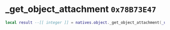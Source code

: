 # _get_object_attachment `0x78B73E47`

```lua
local result --[[ integer ]] = natives.object._get_object_attachment(_unk0 --[[ integer ]])
```